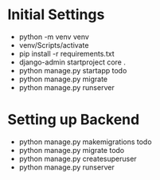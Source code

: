 # Initial Settings
- python -m venv venv
- venv/Scripts/activate
- pip install -r requirements.txt
- django-admin startproject core .
- python manage.py startapp todo
- python manage.py migrate
- python manage.py runserver

# Setting up Backend
- python manage.py makemigrations todo
- python manage.py migrate todo
- python manage.py createsuperuser
- python manage.py runserver